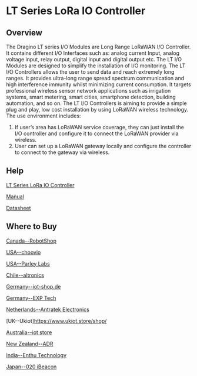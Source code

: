 # LT Series LoRa IO Controller

## Overview
The Dragino LT series I/O Modules are Long Range LoRaWAN I/O Controller. It contains different
I/O Interfaces such as: analog current Input, analog voltage input, relay output, digital input and
digital output etc. The LT I/O Modules are designed to simplify the installation of I/O monitoring.
The LT I/O Controllers allows the user to send data and reach extremely long ranges. It provides
ultra-long range spread spectrum communication and high interference immunity whilst
minimizing current consumption. It targets professional wireless sensor network applications
such as irrigation systems, smart metering, smart cities, smartphone detection, building
automation, and so on.
The LT I/O Controllers is aiming to provide a simple plug and play, low cost installation by using
LoRaWAN wireless technology.
The use environment includes:
1) If user’s area has LoRaWAN service coverage, they can just install the I/O controller and
configure it to connect the LoRaWAN provider via wireless.
2) User can set up a LoRaWAN gateway locally and configure the controller to connect to the
gateway via wireless. 

## Help
[LT Series LoRa IO Controller](https://www.dragino.com/products/lora-lorawan-end-node/item/138-lt-33222-l.html)

[Manual](https://www.dragino.com/downloads/downloads/LT_LoRa_IO_Controller/LT33222-L/LoRa_IO_Controller_UserManual_v1.5.5.pdf)

[Datasheet](https://www.dragino.com/downloads/downloads/LT_LoRa_IO_Controller/LT33222-L/Datasheet_LT22222.pdf)


## Where to Buy

[Canada--RobotShop](https://www.robotshop.com/en/dragino-lt-22222-l-lora-i-o-controller-868-mhz.html)

[USA--choovio](https://www.choovio.com/product/lt-22222-l-lorawan-io-controller/)

[USA--Parley Labs](https://shop.parleylabs.com/products/lt-22222-l-lora-i-o-controller-us915?_pos=1&_sid=9fffb91f3&_ss=r)

[Chile--altronics](https://altronics.cl/controlador-lorawan-io-lt-22222-l-915?search=LT-22222-L)

[Germany--iot-shop.de](https://iot-shop.de/shop/product/dg-lt-22222-l-dragino-lt-22222-l-lorawan-i-o-controller-4795?category=105#attr=1940,2414,2415,2417,2418,1941,2416,2394)

[Germany--EXP Tech](https://www.exp-tech.de/plattformen/lora/9121/dragino-lt-22222-l-lora-i/o-controller-868mhz)

[Netherlands--Antratek Electronics](https://www.antratek.nl/lora-i-o-controller-lt-22222)

[UK--Ukiot]https://www.ukiot.store/shop/

[Australia--iot store](https://www.iot-store.com.au/products/lorawan-i-o-controller-lt-22222-l?_pos=1&_sid=0643c0e76&_ss=r)

[New Zealand--ADR](https://www.adriley.co.nz/products-and-services/iot/lt-22222-l-lora-io-controller)

[India--Enthu Technology](https://www.enthutech.in/zh_HK/shop/product/lt-22222-l-lorawan-i-o-controller-382?search=LT-22222-L)

[Japan--020 iBeacon](https://www.thethingsnetwork.org/device-repository/devices/dragino/lt33222-l/)
